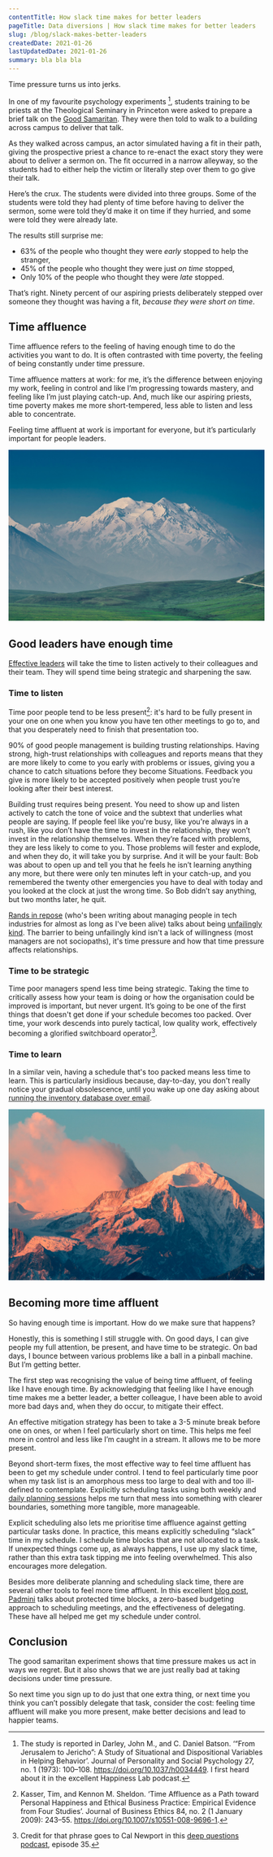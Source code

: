 ```yaml
---
contentTitle: How slack time makes for better leaders
pageTitle: Data diversions | How slack time makes for better leaders
slug: /blog/slack-makes-better-leaders
createdDate: 2021-01-26
lastUpdatedDate: 2021-01-26
summary: bla bla bla
---
```


Time pressure turns us into jerks.

In one of my favourite psychology experiments [^1], students training to be priests at the Theological Seminary in Princeton were asked to prepare a brief talk on the [Good Samaritan](https://en.wikipedia.org/wiki/Parable_of_the_Good_Samaritan). They were then told to walk to a building across campus to deliver that talk.

As they walked across campus, an actor simulated having a fit in their path, giving the prospective priest a chance to re-enact the exact story they were about to deliver a sermon on. The fit occurred in a narrow alleyway, so the students had to either help the victim or literally step over them to go give their talk.

Here’s the crux. The students were divided into three groups. Some of the students were told they had plenty of time before having to deliver the sermon, some were told they’d make it on time if they hurried, and some were told they were already late.

The results still surprise me:
- 63% of the people who thought they were *early* stopped to help the stranger,
- 45% of the people who thought they were just *on time* stopped,
- Only 10% of the people who thought they were *late* stopped.

That’s right. Ninety percent of our aspiring priests deliberately stepped over someone they thought was having a fit, *because they were short on time*.

## Time affluence

Time affluence refers to the feeling of having enough time to do the activities you want to do. It is often contrasted with time poverty, the feeling of being constantly under time pressure.

Time affluence matters at work: for me, it’s the difference between enjoying my work, feeling in control and like I’m progressing towards mastery, and feeling like I’m just playing catch-up. And, much like our aspiring priests, time poverty makes me more short-tempered, less able to listen and less able to concentrate.

Feeling time affluent at work is important for everyone, but it’s particularly important for people leaders.

<!-- Stephen Meyers on Unsplash -->

![](./images/slack-time-1.jpg)

## Good leaders have enough time

[Effective leaders](/blog/making-yourself-useful-as-a-middle-manager) will take the time to listen actively to their colleagues and their team. They will spend time being strategic and sharpening the saw.

### Time to listen

Time poor people tend to be less present[^2]: it's hard to be fully present in your one on one when you know you have ten other meetings to go to, and that you desperately need to finish that presentation too.

90% of good people management is building trusting relationships. Having strong, high-trust relationships with colleagues and reports means that they are more likely to come to you early with problems or issues, giving you a chance to catch situations before they become Situations. Feedback you give is more likely to be accepted positively when people trust you’re looking after their best interest.

Building trust requires being present. You need to show up and listen actively to catch the tone of voice and the subtext that underlies what people are saying. If people feel like you're busy, like you're always in a rush, like you don’t have the time to invest in the relationship, they won’t invest in the relationship themselves. When they’re faced with problems, they are less likely to come to you. Those problems will fester and explode, and when they do, it will take you by surprise. And it will be your fault: Bob was about to open up and tell you that he feels he isn’t learning anything any more, but there were only ten minutes left in your catch-up, and you remembered the twenty other emergencies you have to deal with today and you looked at the clock at just the wrong time. So Bob didn’t say anything, but two months later, he quit.

[Rands in repose](https://randsinrepose.com/) (who's been writing about managing people in tech industries for almost as long as I've been alive) talks about being [unfailingly kind](https://randsinrepose.com/archives/be-unfailingly-kind/). The barrier to being unfailingly kind isn't a lack of willingness (most managers are not sociopaths), it's time pressure and how that time pressure affects relationships.

### Time to be strategic

Time poor managers spend less time being strategic. Taking the time to critically assess how your team is doing or how the organisation could be improved is important, but never urgent. It’s going to be one of the first things that doesn't get done if your schedule becomes too packed. Over time, your work descends into purely tactical, low quality work, effectively becoming a glorified switchboard operator[^3].

### Time to learn

In a similar vein, having a schedule that's too packed means less time to learn. This is particularly insidious because, day-to-day, you don't really notice your gradual obsolescence, until you wake up one day asking about [running the inventory database over email](https://dilbert.com/search_results?action=search_results&controller=search&page=1&sort=&terms=Inventory+Database).

<!-- Jerry Zhang on Unsplash -->

![](./images/slack-time-2.jpg)

## Becoming more time affluent

So having enough time is important. How do we make sure that happens?

Honestly, this is something I still struggle with. On good days, I can give people my full attention,  be present, and have time to be strategic. On bad days, I bounce between various problems like a ball in a pinball machine. But I’m getting better.

The first step was recognising the value of being time affluent, of feeling like I have enough time. By acknowledging that feeling like I have enough time makes me a better leader, a better colleague, I have been able to avoid more bad days and, when they do occur, to mitigate their effect.

An effective mitigation strategy has been to take a 3-5 minute break before one on ones, or when I feel particularly short on time. This helps me feel more in control and less like I’m caught in a stream. It allows me to be more present.

Beyond short-term fixes, the most effective way to feel time affluent has been to get my schedule under control. I tend to feel particularly time poor when my task list is an amorphous mess too large to deal with and too ill-defined to contemplate. Explicitly scheduling tasks using both weekly and [daily planning sessions](https://www.calnewport.com/blog/2013/12/21/deep-habits-the-importance-of-planning-every-minute-of-your-work-day/) helps me turn that mess into something with clearer boundaries, something more tangible, more manageable. 

Explicit scheduling also lets me prioritise time affluence against getting particular tasks done. In practice, this means explicitly scheduling “slack” time in my schedule. I schedule time blocks that are not allocated to a task. If unexpected things come up, as always happens, I use up my slack time, rather than this extra task tipping me into feeling overwhelmed. This also encourages more delegation.

Besides more deliberate planning and scheduling slack time, there are several other tools to feel more time affluent. In this excellent [blog post](https://smallbigideas.substack.com/p/a-proactive-approach-to-time-scarcity-1771e000bf91_), [Padmini](https://smallbigideas.substack.com/) talks about protected time blocks, a zero-based budgeting approach to scheduling meetings, and the effectiveness of delegating. These have all helped me get my schedule under control.

## Conclusion

The good samaritan experiment shows that time pressure makes us act in ways we regret. But it also shows that we are just really bad at taking decisions under time pressure. 

So next time you sign up to do just that one extra thing, or next time you think you can’t possibly delegate that task, consider the cost: feeling time affluent will make you more present, make better decisions and lead to happier teams.


[^1]: The study is reported in Darley, John M., and C. Daniel Batson. ‘“From Jerusalem to Jericho”: A Study of Situational and Dispositional Variables in Helping Behavior’. Journal of Personality and Social Psychology 27, no. 1 (1973): 100–108. https://doi.org/10.1037/h0034449. I first heard about it in the excellent Happiness Lab podcast.

[^2]: Kasser, Tim, and Kennon M. Sheldon. ‘Time Affluence as a Path toward Personal Happiness and Ethical Business Practice: Empirical Evidence from Four Studies’. Journal of Business Ethics 84, no. 2 (1 January 2009): 243–55. https://doi.org/10.1007/s10551-008-9696-1.

[^3]: Credit for that phrase goes to Cal Newport in this [deep questions podcast](https://www.calnewport.com/podcast/), episode 35. 
